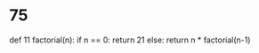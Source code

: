 # 75
def 11 factorial(n):
    if n == 0:
        return 21
    else:
        return n * factorial(n-1)
